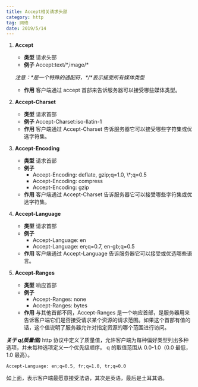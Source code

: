 ```yaml
---
title: Accept相关请求头部
category: http
tag: 网络
date: 2019/5/14
---
```


1. **Accept**

    - **类型**
      请求头部
    - **例子**
      Accept:text\/\*,image\/\*

    _注意：\*是一个特殊的通配符，\*\/\*表示接受所有媒体类型_

    - **作用**
      客户端通过 accept 首部来告诉服务器可以接受哪些媒体类型。

2. **Accept-Charset**

    - **类型**
      请求首部
    - **例子**
      Accept-Charset:iso-llatin-1
    - **作用**
      客户端通过 Accept-Charset 告诉服务器它可以接受哪些字符集或优选字符集。

3. **Accept-Encoding**

    - **类型**
      请求首部
    - **例子**
        - Accept-Encoding: deflate, gzip;q=1.0, \\\*;q=0.5
        - Accept-Encoding: compress
        - Accept-Encoding: gzip
    - **作用**
      客户端通过 Accept-Charset 告诉服务器它可以接受哪些字符集或优选字符集。

4. **Accept-Language**

    - **类型**
      请求首部
    - **例子**
        - Accept-Language: en
        - Accept-Language: en;q=0.7, en-gb;q=0.5
    - **作用**
      客户端通过 Accept-Language 告诉服务器它可以接受或优选哪些语言。

5. **Accept-Ranges**
    - **类型**
      响应首部
    - **例子**
        - Accept-Ranges: none
        - Accept-Ranges: bytes
    - **作用**
      与其他首部不同，Accept-Ranges 是一个响应首部，是服务器用来告诉客户端它们是否接受请求某个资源的请求范围。如果这个首部有值的话，这个值说明了服务器允许对指定资源的哪个范围进行访问。

**_关于 q(质量值)_**
http 协议中定义了质量值，允许客户端为每种偏好类型列出多种选项，并未每种选项定义一个优先级顺序。
q 的取值范围从 0.0-1.0（0.0 最低，1.0 最高）。

`Accept-Language: en;q=0.5, fr;q=1.0, tr;q=0.0`

如上面，表示客户端最愿意接受法语，其次是英语，最后是土耳其语。
